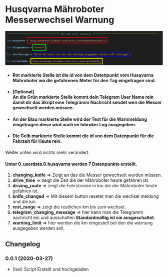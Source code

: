 # Husqvarna Mähroboter Messerwechsel Warnung

![preview](media/Screenshot.png)


 - #### Rot markierte Stelle ist die id von dem Datenpunkt vom Husqvarna Mähroboter wo die gefahrenen Meter für den Tag eingetragen sind.

- #### **[Optional]** <br> An die Grün markierte Stelle kommt dein Telegram User Name rein damit dir das Skript eine Telegramm Nachricht sendet wen die Messer gewechselt werden müssen.

- #### An der Blau markierte Stelle wird der Text für die Warnmeldung eingetragen diese wird auch im Iobroker Log ausgegeben.

- #### Die Gelb markierte Stelle kommt die id von dem Datenpunkt für die Fahrzeit für Heute rein.

Weiter unten wird nichts mehr verändert.

#### Unter **0_userdata.0.husqvarna** werden 7 Datenpunkte erstellt.

1.  **changing_knife** => Zeigt an das die Messer gewechselt werden müssen.
2.  **drive_time** => zeigt die Zeit die der Mähroboter heute gefahren ist.
3.  **driving_route** =>  zeigt die Fahrstrecke in km die der Mähroboter heute gefahren ist.
4.  **knife_changed** =>  Mit diesem button resetet man die wechsel meldung und die km. 
5.  **rest_range** => zeigt die restlichen km bis zum wechsel.
6.  **telegram_changing_message** =>  hier kann man die Telegramm nachricht ein und ausschalten **Standardmäßig ist sie ausgeschaltet.**
7.  **warning_limit** =>  hier werden die km eingestelt bei den die warnung ausgegeben werden soll.



## Changelog
### 0.0.1 (2020-03-27)
* (Issi) Script Erstellt und hochgeladen 
